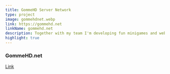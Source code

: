 ```yaml
---
title: GommeHD Server Network
type: project
image: gommehdnet.webp
link: https://gommehd.net
linkName: gommehd.net
description: Together with my team I'm developing fun minigames and web applications for the GommeHD.net Minecraft Server Network
highlight: true
---
```


### GommeHD.net
[Link](https://gommehd.net)